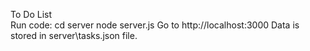 To Do List  
Run code: cd server 
          node server.js
Go to http://localhost:3000
Data is stored in server\tasks.json file.
